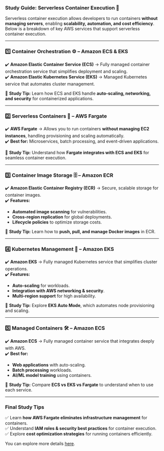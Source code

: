### **Study Guide: Serverless Container Execution** 🚀  

Serverless container execution allows developers to run containers **without managing servers**, enabling **scalability, automation, and cost efficiency**. Below is a breakdown of key AWS services that support serverless container execution.

---

### **1️⃣ Container Orchestration ⚙️ – Amazon ECS & EKS**  
✔️ **Amazon Elastic Container Service (ECS)** → Fully managed container orchestration service that simplifies deployment and scaling.  
✔️ **Amazon Elastic Kubernetes Service (EKS)** → Managed Kubernetes service that automates cluster management.  

🔎 **Study Tip:** Learn how ECS and EKS handle **auto-scaling, networking, and security** for containerized applications.  

---

### **2️⃣ Serverless Containers 🚀 – AWS Fargate**  
✔️ **AWS Fargate** → Allows you to run containers **without managing EC2 instances**, handling provisioning and scaling automatically.  
✔️ **Best for:** Microservices, batch processing, and event-driven applications.  

🔎 **Study Tip:** Understand how **Fargate integrates with ECS and EKS** for seamless container execution.  

---

### **3️⃣ Container Image Storage 🗄️ – Amazon ECR**  
✔️ **Amazon Elastic Container Registry (ECR)** → Secure, scalable storage for container images.  
✔️ **Features:**  
   - **Automated image scanning** for vulnerabilities.  
   - **Cross-region replication** for global deployments.  
   - **Lifecycle policies** to optimize storage costs.  

🔎 **Study Tip:** Learn how to **push, pull, and manage Docker images** in ECR.  

---

### **4️⃣ Kubernetes Management 🧩 – Amazon EKS**  
✔️ **Amazon EKS** → Fully managed Kubernetes service that simplifies cluster operations.  
✔️ **Features:**  
   - **Auto-scaling** for workloads.  
   - **Integration with AWS networking & security**.  
   - **Multi-region support** for high availability.  

🔎 **Study Tip:** Explore **EKS Auto Mode**, which automates node provisioning and scaling.  

---

### **5️⃣ Managed Containers 🛠️ – Amazon ECS**  
✔️ **Amazon ECS** → Fully managed container service that integrates deeply with AWS.  
✔️ **Best for:**  
   - **Web applications** with auto-scaling.  
   - **Batch processing** workloads.  
   - **AI/ML model training** using containers.  

🔎 **Study Tip:** Compare **ECS vs EKS vs Fargate** to understand when to use each service.  

---

### **Final Study Tips**  
✅ Learn **how AWS Fargate eliminates infrastructure management** for containers.  
✅ Understand **IAM roles & security best practices** for container execution.  
✅ Explore **cost optimization strategies** for running containers efficiently.  

You can explore more details [here](https://docs.aws.amazon.com/decision-guides/latest/containers-on-aws-how-to-choose/choosing-aws-container-service.html).